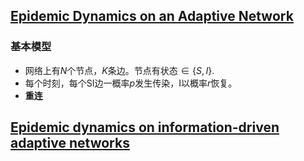 ## [Epidemic Dynamics on an Adaptive Network](https://journals.aps.org/prl/abstract/10.1103/PhysRevLett.96.208701)



### 基本模型

- 网络上有$N$个节点，$K$条边。节点有状态$\in \{S,I\}$. 
- 每个时刻，每个SI边一概率$p$发生传染，I以概率$r$恢复。
- **重连**





## [Epidemic dynamics on information-driven adaptive networks](https://www.sciencedirect.com/science/article/pii/S0960077918300560)

